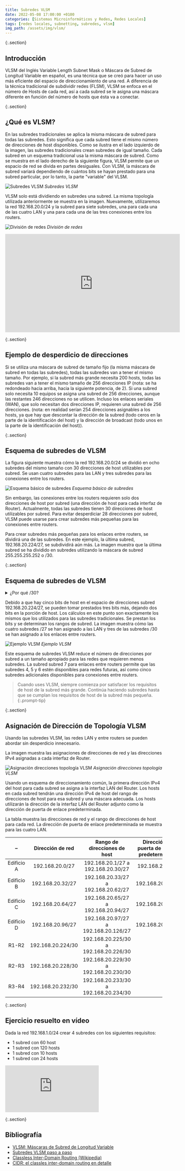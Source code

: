 ```yaml
---
title: Subredes VLSM
date: 2022-05-08 17:00:00 +0100
categories: [Sistemas Microinformáticos y Redes, Redes Locales]
tags: [redes locales, subnetting, subredes, vlsm]
img_path: /assets/img/vlsm/
---
```


{:.section}
## Introducción

VLSM del Inglés Variable Length Subnet Mask o Máscara de Subred de Longitud Variable en español, es una técnica que se creó para hacer un uso más eficiente del espacio de direccionamiento de una red. A diferencia de la técnica tradicional de subdividir redes (FLSM), VLSM se enfoca en el número de Hosts de cada red, así a cada subred se le asigna una máscara diferente en función del número de hosts que ésta va a conectar.

{:.section}
## ¿Qué es VLSM?

En las subredes tradicionales se aplica la misma máscara de subred para todas las subredes. Esto significa que cada subred tiene el mismo número de direcciones de host disponibles. Como se ilustra en el lado izquierdo de la imagen, las subredes tradicionales crean subredes de igual tamaño. Cada subred en un esquema tradicional usa la misma máscara de subred. Como se muestra en el lado derecho de la siguiente figura, VLSM permite que un espacio de red se divida en partes desiguales. Con VLSM, la máscara de subred variará dependiendo de cuántos bits se hayan prestado para una subred particular, por lo tanto, la parte "variable" del VLSM.

![Subredes VLSM](SubredesVLSM.png)
_Subredes VLSM_

VLSM solo está dividiendo en subredes una subred. La misma topología utilizada anteriormente se muestra en la imagen. Nuevamente, utilizaremos la red 192.168.20.0/24 y la subred para siete subredes, una para cada una de las cuatro LAN y una para cada una de las tres conexiones entre los routers.

![División de redes](DivisionDeRedes.png)
_División de redes_

<iframe width="560" height="315" src="https://www.youtube.com/embed/_hFl9UBHO5c" title="YouTube video player" frameborder="0" allow="accelerometer; autoplay; clipboard-write; encrypted-media; gyroscope; picture-in-picture; web-share" allowfullscreen></iframe>

{:.section}
## Ejemplo de desperdicio de direcciones

Si se utiliza una máscara de subred de tamaño fijo (la misma máscara de subred en todas las subredes), todas las subredes van a tener el mismo tamaño. Por ejemplo, si la subred más grande necesita 200 hosts, todas las subredes van a tener el mismo tamaño de 256 direcciones IP (nota: se ha redondeado hacia arriba, hacia la siguiente potencia, de 2). Si una subred solo necesita 10 equipos se asigna una subred de 256 direcciones, aunque las restantes 246 direcciones no se utilicen. Incluso los enlaces seriales (WAN), que solo necesitan dos direcciones IP, requieren una subred de 256 direcciones. (nota: en realidad serían 254 direcciones asignables a los hosts, ya que hay que descontar la dirección de la subred (todo ceros en la parte de la identificación del host) y la dirección de broadcast (todo unos en la parte de la identificación del host)).

{:.section}
## Esquema de subredes de VLSM

La figura siguiente muestra cómo la red 192.168.20.0/24 se dividió en ocho subredes del mismo tamaño con 30 direcciones de host utilizables por subred. Se usan cuatro subredes para las LAN y tres subredes para las conexiones entre los routers.

![Esquema básico de subredes](esquemaBasicoDeSubredes.png)
_Esquema básico de subredes_

Sin embargo, las conexiones entre los routers requieren solo dos direcciones de host por subred (una dirección de host para cada interfaz de Router). Actualmente, todas las subredes tienen 30 direcciones de host utilizables por subred. Para evitar desperdiciar 28 direcciones por subred, VLSM puede usarse para crear subredes más pequeñas para las conexiones entre routers.

Para crear subredes más pequeñas para los enlaces entre routers, se dividirá una de las subredes. En este ejemplo, la última subred, 192.168.20.224/27, se subdividirá aún más. La imagen muestra que la última subred se ha dividido en subredes utilizando la máscara de subred 255.255.255.252 o /30.

{:.section}
## Esquema de subredes de VLSM

<details class="card mb-2">
  <summary class="card-header question">¿Por qué /30?</summary>
  <div class="card-body" markdown="1">

Recuerda que cuando se conoce el número de direcciones de host necesarias, se puede usar la fórmula 2<sup>n</sup> – 2 (donde n es igual al número de bits de host restantes). Para proporcionar dos direcciones utilizables, se deben dejar dos bits de host en la parte del host.

<!-- Comentario para que no se descuajeringue la cosa -->
  </div>
</details>

Debido a que hay cinco bits de host en el espacio de direcciones subred 192.168.20.224/27, se pueden tomar prestados tres bits más, dejando dos bits en la porción de host. Los cálculos en este punto son exactamente los mismos que los utilizados para las subredes tradicionales. Se prestan los bits y se determinan los rangos de subred. La imagen muestra cómo las cuatro subredes /27 se han asignado a las LAN y tres de las subredes /30 se han asignado a los enlaces entre routers.

![Ejemplo VLSM](ejemploVLSM.png)
_Ejemplo VLSM_

Este esquema de subredes VLSM reduce el número de direcciones por subred a un tamaño apropiado para las redes que requieren menos subredes. La subred subred 7 para enlaces entre routers permite que las subredes 4, 5 y 6 estén disponibles para redes futuras, así como cinco subredes adicionales disponibles para conexiones entre routers.

> Cuando uses VLSM, siempre comienza por satisfacer los requisitos de host de la subred más grande. Continúa haciendo subredes hasta que se cumplan los requisitos de host de la subred más pequeña.
{:.prompt-tip}

{:.section}
## Asignación de Dirección de Topología VLSM

Usando las subredes VLSM, las redes LAN y entre routers se pueden abordar sin desperdicio innecesario.

La imagen muestra las asignaciones de direcciones de red y las direcciones IPv4 asignadas a cada interfaz de Router.

![Asignación direcciones topología VLSM](asignacionDireccionesTopologiaVLSM.png)
_Asignación direcciones topología VLSM_

Usando un esquema de direccionamiento común, la primera dirección IPv4 del host para cada subred se asigna a la interfaz LAN del Router. Los hosts en cada subred tendrán una dirección IPv4 de host del rango de direcciones de host para esa subred y una máscara adecuada. Los hosts utilizarán la dirección de la interfaz LAN del Router adjunto como la dirección de puerta de enlace predeterminada.

La tabla muestra las direcciones de red y el rango de direcciones de host para cada red. La dirección de puerta de enlace predeterminada se muestra para las cuatro LAN.

|      –     |  Dirección de red |      Rango de direcciones de host     | Dirección de puerta de enlace predeterminada |
|:----------:|:-----------------:|:-------------------------------------:|:--------------------------------------------:|
| Edificio A | 192.168.20.0/27   | 192.168.20.1/27 a 192.168.20.30/27    | 192.168.20.1/27                              |
| Edificio B | 192.168.20.32/27  | 192.168.20.33/27 a 192.168.20.62/27   | 192.168.20.33/27                             |
| Edificio C | 192.168.20.64/27  | 192.168.20.65/27 a 192.168.20.94/27   | 192.168.20.65/27                             |
| Edificio D | 192.168.20.96/27  | 192.168.20.97/27 a 192.168.20.126/27  | 192.168.20.97/27                             |
| R1-R2      | 192.168.20.224/30 | 192.168.20.225/30 a 192.168.20.226/30 |                                              |
| R2-R3      | 192.168.20.228/30 | 192.168.20.229/30 a 192.168.20.230/30 |                                              |
| R3-R4      | 192.168.20.232/30 | 192.168.20.233/30 a 192.168.20.234/30 |                                              |

{:.section}
## Ejercicio resuelto en vídeo

Dada la red 192.168.1.0/24 crear 4 subredes con los siguientes requisitos:

- 1 subred con 60 host
- 1 subred con 120 hosts
- 1 subred con 10 hosts
- 1 subred con 24 hosts

<iframe src="https://www.youtube.com/embed/KsMXVnqQ3sg" title="YouTube video player" frameborder="0" allow="accelerometer; autoplay; clipboard-write; encrypted-media; gyroscope; picture-in-picture" allowfullscreen></iframe>

{:.section}
## Bibliografía

- [VLSM: Máscaras de Subred de Longitud Variable](https://ccnadesdecero.es/vlsm-mascaras-subred-longitud-variable/)
- [Subredes VLSM paso a paso](https://arcadio.gq/subredes-vlsm-paso-a-paso.html#)
- [Classless Inter-Domain Routing (Wikipedia)](https://es.wikipedia.org/wiki/Classless_Inter-Domain_Routing)
- [CIDR: el classles inter-domain routing en detalle](https://www.ionos.es/digitalguide/servidores/know-how/classless-inter-domain-routing/)
